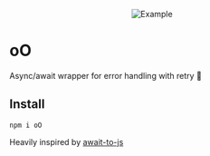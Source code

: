 <p align="center">
  <img src="https://github.com/zMotivat0r/oO/master/img/example.png" alt="Example" />
</p>

# oO

Async/await wrapper for error handling with retry :yellow_heart:

## Install

```shell
npm i oO
```

Heavily inspired by [await-to-js](https://github.com/scopsy/await-to-js)
